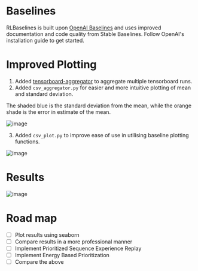 

# Baselines

RLBaselines is built upon [OpenAI Baselines](https://github.com/openai/baselines) and uses improved documentation and code quality from Stable Baselines. Follow OpenAI's installation guide to get started.

# Improved Plotting

1. Added [tensorboard-aggregator](https://github.com/Spenhouet/tensorboard-aggregator) to aggregate multiple tensorboard runs.
2. Added `csv_aggregator.py` for easier and more intuitive plotting of mean and standard deviation.

The shaded blue is the standard deviation from the mean, while the orange shade is the error in estimate of the mean. 

![image](https://user-images.githubusercontent.com/31866965/74467100-bd87a380-4e98-11ea-930e-0ca0b5bead7d.png)

3. Added `csv_plot.py` to improve ease of use in utilising baseline plotting functions.

![image](https://user-images.githubusercontent.com/31866965/74468656-75b64b80-4e9b-11ea-8ff4-2755eb7aee26.png)


# Results

![image](https://user-images.githubusercontent.com/31866965/75112455-4eead880-5644-11ea-9bd9-76bc80de7fd9.png)

# Road map

- [ ] Plot results using seaborn 
- [ ] Compare results in a more professional manner
- [ ] Implement Prioritized Sequence Experience Replay
- [ ] Implement Energy Based Prioritization
- [ ] Compare the above
